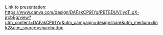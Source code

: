 Link to presentation: https://www.canva.com/design/DAFakCP91Yg/PBTEDUVi1yoT_gX-jrcbEg/view?utm_content=DAFakCP91Yg&utm_campaign=designshare&utm_medium=link2&utm_source=sharebutton
